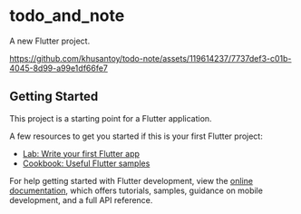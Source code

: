 # todo_and_note

A new Flutter project.


https://github.com/khusantoy/todo-note/assets/119614237/7737def3-c01b-4045-8d99-a99e1df66fe7


## Getting Started

This project is a starting point for a Flutter application.

A few resources to get you started if this is your first Flutter project:

- [Lab: Write your first Flutter app](https://docs.flutter.dev/get-started/codelab)
- [Cookbook: Useful Flutter samples](https://docs.flutter.dev/cookbook)

For help getting started with Flutter development, view the
[online documentation](https://docs.flutter.dev/), which offers tutorials,
samples, guidance on mobile development, and a full API reference.
